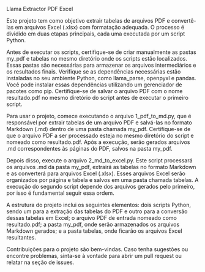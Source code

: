 Llama Extractor PDF Excel

Este projeto tem como objetivo extrair tabelas de arquivos PDF e convertê-las em arquivos Excel (.xlsx) com formatação adequada. O processo é dividido em duas etapas principais, cada uma executada por um script Python.

Antes de executar os scripts, certifique-se de criar manualmente as pastas my_pdf e tabelas no mesmo diretório onde os scripts estão localizados. Essas pastas são necessárias para armazenar os arquivos intermediários e os resultados finais. Verifique se as dependências necessárias estão instaladas no seu ambiente Python, como llama_parse, openpyxl e pandas. Você pode instalar essas dependências utilizando um gerenciador de pacotes como pip. Certifique-se de salvar o arquivo PDF com o nome resultado.pdf no mesmo diretório do script antes de executar o primeiro script.

Para usar o projeto, comece executando o arquivo 1_pdf_to_md.py, que é responsável por extrair tabelas de um arquivo PDF e salvá-las no formato Markdown (.md) dentro de uma pasta chamada my_pdf. Certifique-se de que o arquivo PDF a ser processado esteja no mesmo diretório do script e nomeado como resultado.pdf. Após a execução, serão gerados arquivos .md correspondentes às páginas do PDF, salvos na pasta my_pdf.

Depois disso, execute o arquivo 2_md_to_excel.py. Este script processará os arquivos .md da pasta my_pdf, extrairá as tabelas no formato Markdown e as converterá para arquivos Excel (.xlsx). Esses arquivos Excel serão organizados por página e tabela e salvos em uma pasta chamada tabelas. A execução do segundo script depende dos arquivos gerados pelo primeiro, por isso é fundamental seguir essa ordem.

A estrutura do projeto inclui os seguintes elementos: dois scripts Python, sendo um para a extração das tabelas do PDF e outro para a conversão dessas tabelas em Excel; o arquivo PDF de entrada nomeado como resultado.pdf; a pasta my_pdf, onde serão armazenados os arquivos Markdown gerados; e a pasta tabelas, onde ficarão os arquivos Excel resultantes.

Contribuições para o projeto são bem-vindas. Caso tenha sugestões ou encontre problemas, sinta-se à vontade para abrir um pull request ou relatar na seção de issues.
